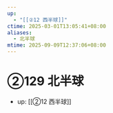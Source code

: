 ```yaml
---
up:
  - "[[②12 西半球]]"
ctime: 2025-03-01T13:05:41+08:00
aliases:
  - 北半球
mtime: 2025-09-09T12:37:06+08:00
---
```


# ②129 北半球

- up: [[②12 西半球]]
